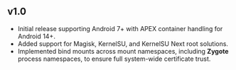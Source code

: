 ## v1.0
- Initial release supporting Android 7+ with APEX container handling for Android 14+.
- Added support for Magisk, KernelSU, and KernelSU Next root solutions.
- Implemented bind mounts across mount namespaces, including **Zygote** process namespaces, to ensure full system-wide certificate trust.
